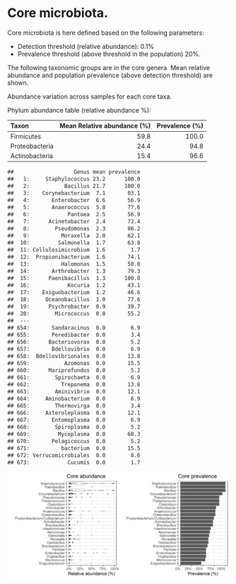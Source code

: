 # Core microbiota.

Core microbiota is here defined based on the following parameters:

-   Detection threshold (relative abundance): 0.1%
-   Prevalence threshold (above threshold in the population) 20%.

The following taxonomic groups are in the core genera. Mean relative
abundance and population prevalence (above detection threshold) are
shown.

Abundance variation across samples for each core taxa.

Phylum abundance table (relative abundance %):

<table>
<thead>
<tr class="header">
<th style="text-align: left;">Taxon</th>
<th style="text-align: right;">Mean Relative abundance (%)</th>
<th style="text-align: right;">Prevalence (%)</th>
</tr>
</thead>
<tbody>
<tr class="odd">
<td style="text-align: left;">Firmicutes</td>
<td style="text-align: right;">59.8</td>
<td style="text-align: right;">100.0</td>
</tr>
<tr class="even">
<td style="text-align: left;">Proteobacteria</td>
<td style="text-align: right;">24.4</td>
<td style="text-align: right;">94.8</td>
</tr>
<tr class="odd">
<td style="text-align: left;">Actinobacteria</td>
<td style="text-align: right;">15.4</td>
<td style="text-align: right;">96.6</td>
</tr>
</tbody>
</table>

    ##                   Genus mean prevalence
    ##   1:     Staphylococcus 23.2      100.0
    ##   2:           Bacillus 21.7      100.0
    ##   3:    Corynebacterium  7.1       93.1
    ##   4:       Enterobacter  6.6       56.9
    ##   5:       Anaerococcus  5.8       77.6
    ##   6:            Pantoea  2.5       56.9
    ##   7:      Acinetobacter  2.4       72.4
    ##   8:        Pseudomonas  2.3       86.2
    ##   9:          Moraxella  2.0       62.1
    ##  10:         Salmonella  1.7       63.8
    ##  11: Cellulosimicrobium  1.6        1.7
    ##  12:  Propionibacterium  1.6       74.1
    ##  13:          Halomonas  1.5       50.0
    ##  14:       Arthrobacter  1.3       79.3
    ##  15:      Paenibacillus  1.3      100.0
    ##  16:            Kocuria  1.2       43.1
    ##  17:    Exiguobacterium  1.2       46.6
    ##  18:     Oceanobacillus  1.0       77.6
    ##  19:      Psychrobacter  0.9       39.7
    ##  20:        Micrococcus  0.8       55.2
    ##  ---                                   
    ## 654:       Sandaracinus  0.0        6.9
    ## 655:       Peredibacter  0.0        3.4
    ## 656:      Bacteriovorax  0.0        5.2
    ## 657:       Bdellovibrio  0.0        6.9
    ## 658:  Bdellovibrionales  0.0       13.8
    ## 659:           Azomonas  0.0       15.5
    ## 660:      Mariprofundus  0.0        5.2
    ## 661:        Spirochaeta  0.0        6.9
    ## 662:          Treponema  0.0       13.8
    ## 663:        Aminivibrio  0.0       12.1
    ## 664:     Aminobacterium  0.0        6.9
    ## 665:        Thermovirga  0.0        3.4
    ## 666:     Asteroleplasma  0.0       12.1
    ## 667:       Entomoplasma  0.0        6.9
    ## 668:        Spiroplasma  0.0        5.2
    ## 669:         Mycoplasma  0.0       60.3
    ## 670:       Pelagicoccus  0.0        5.2
    ## 671:          bacterium  0.0       15.5
    ## 672: Verrucomicrobiales  0.0        8.6
    ## 673:            Cucumis  0.0        1.7

![](core_files/figure-markdown_strict/core_prevalance-1.png)

